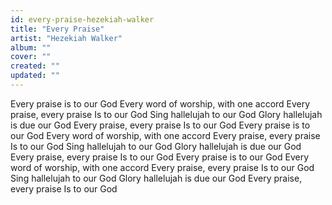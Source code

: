 ```yaml
---
id: every-praise-hezekiah-walker
title: "Every Praise"
artist: "Hezekiah Walker"
album: ""
cover: ""
created: ""
updated: ""
---
```


Every praise is to our God
Every word of worship, with one accord
Every praise, every praise
Is to our God
Sing hallelujah to our God
Glory hallelujah is due our God
Every praise, every praise
Is to our God
Every praise is to our God
Every word of worship, with one accord
Every praise, every praise
Is to our God
Sing hallelujah to our God
Glory hallelujah is due our God
Every praise, every praise
Is to our God
Every praise is to our God
Every word of worship, with one accord
Every praise, every praise
Is to our God
Sing hallelujah to our God
Glory hallelujah is due our God
Every praise, every praise
Is to our God